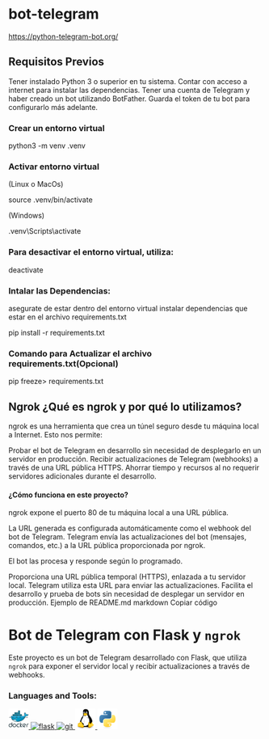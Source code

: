 # bot-telegram

https://python-telegram-bot.org/

## Requisitos Previos

Tener instalado Python 3 o superior en tu sistema.
Contar con acceso a internet para instalar las dependencias.
Tener una cuenta de Telegram y haber creado un bot utilizando BotFather. Guarda el token de tu bot para configurarlo más adelante.

### Crear un entorno virtual

python3 -m venv .venv

### Activar entorno virtual

   (Linux o MacOs)

source .venv/bin/activate

   (Windows)

.venv\Scripts\activate

### Para desactivar el entorno virtual, utiliza:

deactivate 

### Intalar las Dependencias:

asegurate de estar dentro del entorno virtual
instalar dependencias que estar en el archivo requirements.txt

pip install -r requirements.txt

### Comando para Actualizar el archivo requirements.txt(Opcional)
pip freeze> requirements.txt

## Ngrok  ¿Qué es ngrok y por qué lo utilizamos?

ngrok es una herramienta que crea un túnel seguro desde tu máquina local a Internet. Esto nos permite:

Probar el bot de Telegram en desarrollo sin necesidad de desplegarlo en un servidor en producción.
Recibir actualizaciones de Telegram (webhooks) a través de una URL pública HTTPS.
Ahorrar tiempo y recursos al no requerir servidores adicionales durante el desarrollo.

#### ¿Cómo funciona en este proyecto?

ngrok expone el puerto 80 de tu máquina local a una URL pública.

La URL generada es configurada automáticamente como el webhook del bot de Telegram.
Telegram envía las actualizaciones del bot (mensajes, comandos, etc.) a la URL pública proporcionada por ngrok.

El bot las procesa y responde según lo programado.


Proporciona una URL pública temporal (HTTPS), enlazada a tu servidor local.
Telegram utiliza esta URL para enviar las actualizaciones.
Facilita el desarrollo y prueba de bots sin necesidad de desplegar un servidor en producción.
Ejemplo de README.md
markdown
Copiar código
# Bot de Telegram con Flask y `ngrok`

Este proyecto es un bot de Telegram desarrollado con Flask, que utiliza `ngrok` para exponer el servidor local y recibir actualizaciones a través de webhooks.



<p align="left">
</p>

<h3 align="left">Languages and Tools:</h3>
<p align="left"> <a href="https://www.docker.com/" target="_blank" rel="noreferrer"> <img src="https://raw.githubusercontent.com/devicons/devicon/master/icons/docker/docker-original-wordmark.svg" alt="docker" width="40" height="40"/> </a> <a href="https://flask.palletsprojects.com/" target="_blank" rel="noreferrer"> <img src="https://icon.icepanel.io/Technology/png-shadow-512/Flask.png" alt="flask" width="40" height="40"/> </a> <a href="https://git-scm.com/" target="_blank" rel="noreferrer"> <img src="https://www.vectorlogo.zone/logos/git-scm/git-scm-icon.svg" alt="git" width="40" height="40"/> </a> <a href="https://www.linux.org/" target="_blank" rel="noreferrer"> <img src="https://raw.githubusercontent.com/devicons/devicon/master/icons/linux/linux-original.svg" alt="linux" width="40" height="40"/> </a> <a href="https://www.python.org" target="_blank" rel="noreferrer"> <img src="https://raw.githubusercontent.com/devicons/devicon/master/icons/python/python-original.svg" alt="python" width="40" height="40"/> </a> </p>

